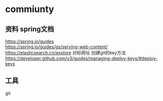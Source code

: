 # commiunty

## 资料  spring文档
https://spring.io/guides   
https://spring.io/guides/gs/serving-web-content/
https://elasticsearch.cn/explore    对标网址
创建git的key方法
https://developer.github.com/v3/guides/managing-deploy-keys/#deploy-keys

## 工具
git
